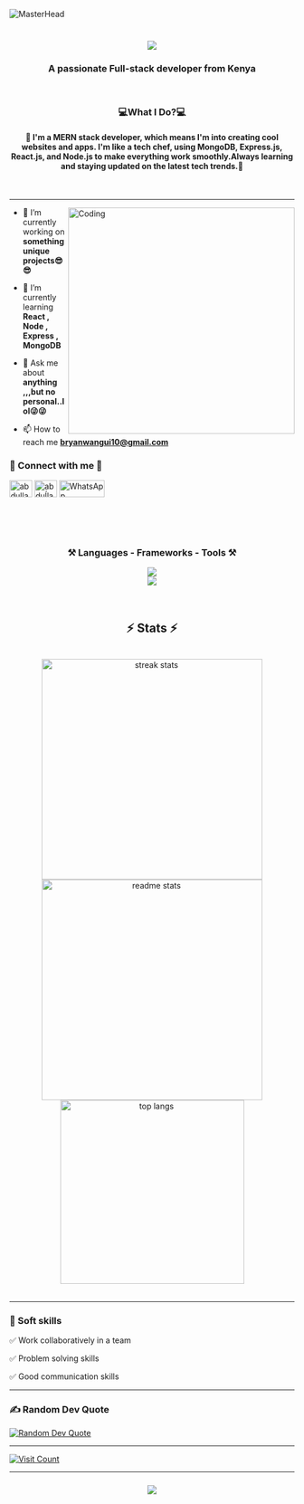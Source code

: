 ![MasterHead](https://chkskills.com/wp-content/uploads/2020/04/PNC-Animated-Banners.gif)

<h1 align="center">
    <img src="https://readme-typing-svg.herokuapp.com/?font=Righteous&size=35&center=true&vCenter=true&width=500&height=70&duration=4000&lines=Hello+There!+👋;+I'm+Bryan+Giitwa!;" />
</h1>
<h3 align="center" >A passionate Full-stack  developer from Kenya</h3>
<br/>
<div align="center">
     <h3 align="center">💻What I Do?💻</h3>
<h4 align="center">
 🚀 I'm a MERN stack developer, which means I'm into creating cool websites and apps. I'm like a tech chef, using MongoDB, Express.js, React.js, and Node.js to make everything work smoothly.Always learning and staying updated on the latest tech trends.🚀
</h4>
</div>

<br/>
<hr/>

<img align="right" alt="Coding" width="400" src="https://media.licdn.com/dms/image/C5612AQHiTrnCOeJL8A/article-cover_image-shrink_720_1280/0/1628287501471?e=2147483647&v=beta&t=VV-s2SLRSBjhmBU3swkn3Y2x3Y_h8Qme5PqSC0GQBzQ">

- 🔭 I’m currently working on **something unique projects😎😎**

- 🌱 I’m currently learning **React , Node , Express , MongoDB**

- 💬 Ask me about **anything ,,,but no personal..lol😜😜**

- 📫 How to reach me **bryanwangui10@gmail.com**

<h3 align="left">📱 Connect with me 📱</h3>
<p align="left">
<a href="https://www.linkedin.com/in/bryan-wangui-096736247/" target="blank"><img align="center" src="https://raw.githubusercontent.com/rahuldkjain/github-profile-readme-generator/master/src/images/icons/Social/linked-in-alt.svg" alt="abdullah al mehmud" height="30" width="40" /></a>
<a href="https://www.instagram.com/__giitwa__/" target="blank"><img align="center" src="https://raw.githubusercontent.com/rahuldkjain/github-profile-readme-generator/master/src/images/icons/Social/instagram.svg" alt="abduĺlah al mehmud" height="30" width="40" /></a>
<a href="https://wa.me/254703816487" target="_blank"><img align="center" src="https://img.shields.io/badge/WhatsApp-25D366?style=for-the-badge&logo=whatsapp&logoColor=white" alt="WhatsApp" height="30" width="80" /></a>
</p>
<br/>
<br/>
<br/>
 <h3 align="center">⚒️ Languages - Frameworks - Tools ⚒️</h3>
<p align="center"> 
    <img src="https://skillicons.dev/icons?i=nodejs,github,mysql,javascript,python,django,react,express,mongodb,vscode&theme=dark" />  <br/>
     <img  src="https://skillicons.dev/icons?i=html,css,scss,bootstrap,git,npm,linux,postman&theme=dark" />
    
</p>

 <br/>

<h2 align="center">⚡ Stats ⚡</h2>
<br>

<div align=center>
  <img width=390 src="https://streak-stats.demolab.com/?user=Bryan-Giitwa&theme=dark&count_private=true&theme=react&border_radius=10" alt="streak stats"/>
  <img width=390 src="https://github-readme-stats-salesp07.vercel.app/api?username=Bryan-Giitwa&count_private=true&show_icons=true&theme=react&rank_icon=github&border_radius=10" alt="readme stats" />
  <br/>
  <img width=325 align="center" src="https://github-readme-stats-salesp07.vercel.app/api/top-langs/?username=Bryan-Giitwa&hide=HTML&langs_count=8&layout=compact&theme=react&border_radius=10&size_weight=0.5&count_weight=0.5&exclude_repo=github-readme-stats" alt="top langs" />
</div>

<br/>
<hr>

### 🔰 Soft skills

✅ Work collaboratively in a team

✅ Problem solving skills

✅ Good communication skills

<hr>

### ✍️ Random Dev Quote

<a href="https://quotes-github-readme.vercel.app/api?type=horizontal&theme=radical" target="_blank">
    <img align="center" src="https://quotes-github-readme.vercel.app/api?type=horizontal&theme=radical" alt="Random Dev Quote" />
</a>

---

<a href="https://visitcount.itsvg.in" target="_blank">
    <img align="center" src="https://visitcount.itsvg.in/api?id=Bryan-Giitwa&icon=0&color=0" alt="Visit Count" />
</a>
<br/>

<hr/>

<h3 align="center">
    <img src="https://readme-typing-svg.herokuapp.com/?font=Righteous&size=25&center=true&vCenter=true&width=500&height=70&duration=4000&lines=Thanks+for+visiting!+✌️;+Shoot+me+a+message+on+Email!📧;+Text+me+on+Whatsapp🤙;I'm+always+down+to+collab+:)">
</h3>

<br/>
